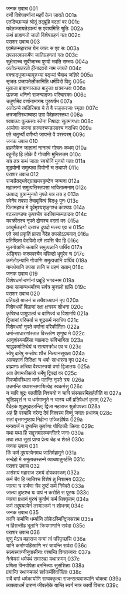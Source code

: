 जनक उवाच	001  
वर्णो विशेषवर्णानां महर्षे केन जायते	001a  
एतदिच्छाम्यहं श्रोतुं तद्ब्रूहि वदतां वर	001c  
यदेतज्जायतेऽपत्यं स एवायमिति श्रुतिः	002a  
कथं ब्राह्मणतो जातो विशेषग्रहणं गतः	002c  
पराशर उवाच	003  
एवमेतन्महाराज येन जातः स एव सः	003a  
तपसस्त्वपकर्षेण जातिग्रहणतां गतः	003c  
सुक्षेत्राच्च सुबीजाच्च पुण्यो भवति सम्भवः	004a  
अतोऽन्यतरतो हीनादवरो नाम जायते	004c  
वक्त्राद्भुजाभ्यामूरुभ्यां पद्भ्यां चैवाथ जज्ञिरे	005a  
सृजतः प्रजापतेर्लोकानिति धर्मविदो विदुः	005c  
मुखजा ब्राह्मणास्तात बाहुजाः क्षत्रबन्धवः	006a  
ऊरुजा धनिनो राजन्पादजाः परिचारकाः	006c  
चतुर्णामेव वर्णानामागमः पुरुषर्षभ	007a  
अतोऽन्ये त्वतिरिक्ता ये ते वै सङ्करजाः स्मृताः	007c  
क्षत्रजातिरथाम्बष्ठा उग्रा वैदेहकास्तथा	008a  
श्वपाकाः पुल्कसाः स्तेना निषादाः सूतमागधाः	008c  
आयोगाः करणा व्रात्याश्चण्डालाश्च नराधिप	009a  
एते चतुर्भ्यो वर्णेभ्यो जायन्ते वै परस्परम्	009c  
जनक उवाच	010  
ब्रह्मणैकेन जातानां नानात्वं गोत्रतः कथम्	010a  
बहूनीह हि लोके वै गोत्राणि मुनिसत्तम	010c  
यत्र तत्र कथं जाताः स्वयोनिं मुनयो गताः	011a  
शूद्रयोनौ समुत्पन्ना वियोनौ च तथापरे	011c  
पराशर उवाच	012  
राजन्नैतद्भवेद्ग्राह्यमपकृष्टेन जन्मना	012a  
महात्मनां समुत्पत्तिस्तपसा भावितात्मनाम्	012c  
उत्पाद्य पुत्रान्मुनयो नृपते यत्र तत्र ह	013a  
स्वेनैव तपसा तेषामृषित्वं विदधुः पुनः	013c  
पितामहश्च मे पूर्वमृश्यशृङ्गश्च काश्यपः	014a  
वटस्ताण्ड्यः कृपश्चैव कक्षीवान्कमठादयः	014c  
यवक्रीतश्च नृपते द्रोणश्च वदतां वरः	015a  
आयुर्मतङ्गो दत्तश्च द्रुपदो मत्स्य एव च	015c  
एते स्वां प्रकृतिं प्राप्ता वैदेह तपसोऽऽश्रयात्	016a  
प्रतिष्ठिता वेदविदो दमे तपसि चैव हि	016c  
मूलगोत्राणि चत्वारि समुत्पन्नानि पार्थिव	017a  
अङ्गिराः कश्यपश्चैव वसिष्ठो भृगुरेव च	017c  
कर्मतोऽन्यानि गोत्राणि समुत्पन्नानि पार्थिव	018a  
नामधेयानि तपसा तानि च ग्रहणं सताम्	018c  
जनक उवाच	019  
विशेषधर्मान्वर्णानां प्रब्रूहि भगवन्मम	019a  
तथा सामान्यधर्मांश्च सर्वत्र कुशलो ह्यसि	019c  
पराशर उवाच	020  
प्रतिग्रहो याजनं च तथैवाध्यापनं नृप	020a  
विशेषधर्मो विप्राणां रक्षा क्षत्रस्य शोभना	020c  
कृषिश्च पाशुपाल्यं च वाणिज्यं च विशामपि	021a  
द्विजानां परिचर्या च शूद्रकर्म नराधिप	021c  
विशेषधर्मा नृपते वर्णानां परिकीर्तिताः	022a  
धर्मान्साधारणांस्तात विस्तरेण शृणुष्व मे	022c  
आनृशंस्यमहिंसा चाप्रमादः संविभागिता	023a  
श्राद्धकर्मातिथेयं च सत्यमक्रोध एव च	023c  
स्वेषु दारेषु सन्तोषः शौचं नित्यानसूयता	024a  
आत्मज्ञानं तितिक्षा च धर्माः साधारणा नृप	024c  
ब्राह्मणाः क्षत्रिया वैश्यास्त्रयो वर्णा द्विजातयः	025a  
अत्र तेषामधीकारो धर्मेषु द्विपदां वर	025c  
विकर्मावस्थिता वर्णाः पतन्ति नृपते त्रयः	026a  
उन्नमन्ति यथासन्तमाश्रित्येह स्वकर्मसु	026c  
न चापि शूद्रः पततीति निश्चयो न चापि संस्कारमिहार्हतीति वा	027a  
श्रुतिप्रवृत्तं न च धर्ममाप्नुते न चास्य धर्मे प्रतिषेधनं कृतम्	027c  
वैदेहकं शूद्रमुदाहरन्ति; द्विजा महाराज श्रुतोपपन्नाः	028a  
अहं हि पश्यामि नरेन्द्र देवं विश्वस्य विष्णुं जगतः प्रधानम्	028c  
सतां वृत्तमनुष्ठाय निहीना उज्जिहीर्षवः	029a  
मन्त्रवर्जं न दुष्यन्ति कुर्वाणाः पौष्टिकीः क्रियाः	029c  
यथा यथा हि सद्वृत्तमालम्बन्तीतरे जनाः	030a  
तथा तथा सुखं प्राप्य प्रेत्य चेह च शेरते	030c  
जनक उवाच	031  
किं कर्म दूषयत्येनमथ जातिर्महामुने	031a  
सन्देहो मे समुत्पन्नस्तन्मे व्याख्यातुमर्हसि	031c  
पराशर उवाच	032  
असंशयं महाराज उभयं दोषकारकम्	032a  
कर्म चैव हि जातिश्च विशेषं तु निशामय	032c  
जात्या च कर्मणा चैव दुष्टं कर्म निषेवते	033a  
जात्या दुष्टश्च यः पापं न करोति स पूरुषः	033c  
जात्या प्रधानं पुरुषं कुर्वाणं कर्म धिक्कृतम्	034a  
कर्म तद्दूषयत्येनं तस्मात्कर्म न शोभनम्	034c  
जनक उवाच	035  
कानि कर्माणि धर्म्याणि लोकेऽस्मिन्द्विजसत्तम	035a  
न हिंसन्तीह भूतानि क्रियमाणानि सर्वदा	035c  
पराशर उवाच	036  
शृणु मेऽत्र महाराज यन्मां त्वं परिपृच्छसि	036a  
यानि कर्माण्यहिंस्राणि नरं त्रायन्ति सर्वदा	036c  
सन्न्यस्याग्नीनुपासीनाः पश्यन्ति विगतज्वराः	037a  
नैःश्रेयसं धर्मपथं समारुह्य यथाक्रमम्	037c  
प्रश्रिता विनयोपेता दमनित्याः सुसंशिताः	038a  
प्रयान्ति स्थानमजरं सर्वकर्मविवर्जिताः	038c  
सर्वे वर्णा धर्मकार्याणि सम्यक्कृत्वा राजन्सत्यवाक्यानि चोक्त्वा	039a  
त्यक्त्वाधर्मं दारुणं जीवलोके यान्ति स्वर्गं नात्र कार्यो विचारः	039c  


